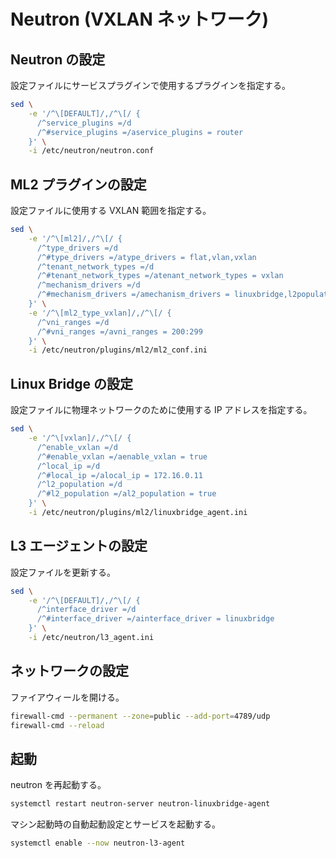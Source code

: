 # Neutron (VXLAN ネットワーク)

## Neutron の設定

設定ファイルにサービスプラグインで使用するプラグインを指定する。

```sh
sed \
    -e '/^\[DEFAULT]/,/^\[/ {
      /^service_plugins =/d
      /^#service_plugins =/aservice_plugins = router
    }' \
    -i /etc/neutron/neutron.conf
```

## ML2 プラグインの設定

設定ファイルに使用する VXLAN 範囲を指定する。

```sh
sed \
    -e '/^\[ml2]/,/^\[/ {
      /^type_drivers =/d
      /^#type_drivers =/atype_drivers = flat,vlan,vxlan
      /^tenant_network_types =/d
      /^#tenant_network_types =/atenant_network_types = vxlan
      /^mechanism_drivers =/d
      /^#mechanism_drivers =/amechanism_drivers = linuxbridge,l2population
    }' \
    -e '/^\[ml2_type_vxlan]/,/^\[/ {
      /^vni_ranges =/d
      /^#vni_ranges =/avni_ranges = 200:299
    }' \
    -i /etc/neutron/plugins/ml2/ml2_conf.ini
```

## Linux Bridge の設定

設定ファイルに物理ネットワークのために使用する IP アドレスを指定する。

```sh
sed \
    -e '/^\[vxlan]/,/^\[/ {
      /^enable_vxlan =/d
      /^#enable_vxlan =/aenable_vxlan = true
      /^local_ip =/d
      /^#local_ip =/alocal_ip = 172.16.0.11
      /^l2_population =/d
      /^#l2_population =/al2_population = true
    }' \
    -i /etc/neutron/plugins/ml2/linuxbridge_agent.ini
```

## L3 エージェントの設定

設定ファイルを更新する。

```sh
sed \
    -e '/^\[DEFAULT]/,/^\[/ {
      /^interface_driver =/d
      /^#interface_driver =/ainterface_driver = linuxbridge
    }' \
    -i /etc/neutron/l3_agent.ini
```

## ネットワークの設定

ファイアウィールを開ける。

```sh
firewall-cmd --permanent --zone=public --add-port=4789/udp
firewall-cmd --reload
```

## 起動

neutron を再起動する。

```sh
systemctl restart neutron-server neutron-linuxbridge-agent
```

マシン起動時の自動起動設定とサービスを起動する。

```sh
systemctl enable --now neutron-l3-agent
```
